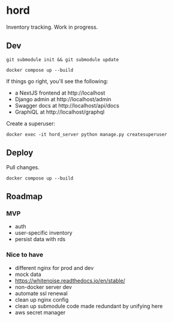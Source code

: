 # hord

Inventory tracking. Work in progress.

## Dev

`git submodule init && git submodule update`

`docker compose up --build`

If things go right, you'll see the following:

- a NextJS frontend at http://localhost
- Django admin at http://localhost/admin
- Swagger docs at http://localhost/api/docs
- GraphiQL at http://localhost/graphql

Create a superuser:

`docker exec -it hord_server python manage.py createsuperuser`

## Deploy

Pull changes.

`docker compose up --build`

## Roadmap

### MVP

- auth
- user-specific inventory
- persist data with rds

### Nice to have

- different nginx for prod and dev
- mock data
- https://whitenoise.readthedocs.io/en/stable/
- non-docker server dev
- automate ssl renewal
- clean up nginx config
- clean up submodule code made redundant by unifying here
- aws secret manager
